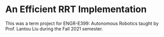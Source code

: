 # An Efficient RRT Implementation

This was a term project for ENGR-E399: Autonomous Robotics taught by Prof. Lantou Liu during the Fall
2021 semester.

